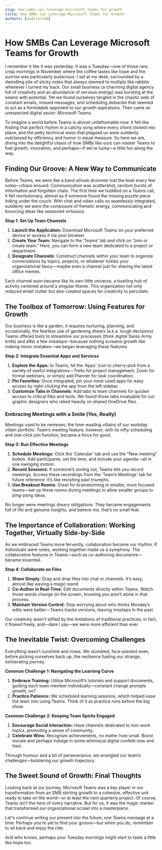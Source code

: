 ```yaml
---
slug: how-smbs-can-leverage-microsoft-teams-for-growth
title: How SMBs Can Leverage Microsoft Teams for Growth
authors: [undirected]
---
```



# How SMBs Can Leverage Microsoft Teams for Growth

I remember it like it was yesterday. It was a Tuesday—one of those rare, crisp mornings in November where the coffee tastes like hope and the sunrise was particularly audacious. I sat at my desk, surrounded by a dwindling pile of sticky notes that always seemed to multiply like rabbits whenever I turned my back. Our small business (a charming digital agency full of creativity and an abundance of nervous energy) was bursting at the seams with potential. Yet we found ourselves tangled in the chaotic web of constant emails, missed messages, and scheduling debacles that seemed to act as a formidable opponent to our growth aspirations. Then came an unexpected digital savior: Microsoft Teams. 

To imagine a world before Teams is almost unfathomable now. It felt like finding that perfect rhythm in a catchy song where every chord clicked into place, and the petty technical woes that plagued us were suddenly outclassed by efficiency and humor in equal measure. So here we are, diving into the delightful chaos of how SMBs like ours can master Teams to fuel growth, innovation, and perhaps—if we're lucky—a little fun along the way.

## Finding Our Groove: A New Way to Communicate

Before Teams, we were like a band whose drummer lost the beat every few notes—chaos ensued. Communication was scattershot, random bursts of information and forgotten chats. The first time we huddled on a Teams call, it felt revolutionary, almost as if someone found the missing puzzle piece hiding under the couch. With chat and video calls so seamlessly integrated, suddenly we were the composure of frenetic energy, communicating and bouncing ideas like seasoned virtuosos.

**Step 1: Set Up Team Channels**

1. **Launch the Application:** Download Microsoft Teams on your preferred device or access it via your browser.
2. **Create Your Team:** Navigate to the ‘Teams’ tab and click on "Join or create team." Here, you can form a new team dedicated to a project or department.
3. **Designate Channels:** Construct channels within your team to organize conversations by topics, projects, or whatever tickles your organizational fancy—maybe even a channel just for sharing the latest office memes.

Each channel soon became like its own little universe, a bustling hub of activity centered around a singular theme. This organization not only reduced email clutter but also created spaces for creativity to percolate.

## The Toolbox of Tomorrow: Using Features for Growth

Our business is like a garden; it requires nurturing, planning, and occasionally, the fearless use of gardening shears (a.k.a. tough decisions). Teams offered tools to streamline our processes (think digital Swiss Army knife) and after a few missteps—because nothing screams growth like making minor mistakes—we began leveraging these features.

**Step 2: Integrate Essential Apps and Services**

1. **Explore the Apps:** In Teams, hit the 'Apps' icon to cherry-pick from a variety of useful integrations—Trello for project management, Zoom for formal webinars, or simply add Planner for task coordination. 
2. **Pin Favorites:** Once integrated, pin your most-used apps for easy access by right-clicking the app from the left sidebar.
3. **Customize Tabs in Channels:** Add tabs to team channels for quicker access to critical files and tools. We found those tabs invaluable for our graphic designers who relied heavily on shared OneDrive files.

### Embracing Meetings with a Smile (Yes, Really)

Meetings used to be nemeses; the time-wasting villains of our workday villain portfolio. Team’s meeting feature, however, with its nifty scheduling and one-click join function, became a force for good.

**Step 3: Run Effective Meetings**

1. **Schedule Meetings:** Click the ‘Calendar’ tab and use the "New meeting" button. Add participants, set the time, and include your agenda—all in one swinging motion.
2. **Record Sessions:** If someone’s zoning out, Teams lets you record meetings. Access these recordings from the ‘Team’s Meetings’ tab for future reference. It’s like revisiting past triumphs.
3. **Use Breakout Rooms:** Great for brainstorming in smaller, more focused teams—set up these rooms during meetings to allow smaller groups to ping-pong ideas.

No longer were meetings dreary obligations. They became engagements full of life and genuine insights, and believe me, that’s no small feat.

## The Importance of Collaboration: Working Together, Virtually Side-by-Side

As we embraced Teams more fervently, collaboration became our rhythm. If individuals were notes, working together made us a symphony. The collaborative features in Teams—such as co-authoring documents—became essential.

**Step 4: Collaborate on Files**

1. **Share Simply:** Drag and drop files into chat or channels. It’s easy, almost like waving a magic wand.
2. **Co-Author in Real-Time:** Edit documents directly within Teams. Watch those words change on the screen, knowing you aren’t alone in that process.
3. **Maintain Version Control:** Stop worrying about who thinks Monday’s edits were better—Teams tracks versions, leaving missteps in the past.

Our creativity wasn’t stifled by the limitations of traditional practices; in fact, it flowed freely, and—dare I say—we were more efficient than ever.

## The Inevitable Twist: Overcoming Challenges

Everything wasn’t sunshine and roses. We stumbled, face-planted even, before picking ourselves back up, the resilience fueling our strange, exhilarating journey.

**Common Challenge 1: Navigating the Learning Curve**

1. **Embrace Training:** Utilize Microsoft’s tutorials and support documents, guiding each team member individually—constant change prompts growth, no?
2. **Practice Patience:** We scheduled learning sessions, which helped ease the team into using Teams. Think of it as practice runs before the big show.

**Common Challenge 2: Keeping Team Spirits Engaged**

1. **Encourage Social Interaction:** Have channels dedicated to non-work topics, promoting a sense of community.
2. **Celebrate Wins:** Recognize achievements, no matter how small. Boost morale and perhaps indulge in some whimsical digital confetti now and then.

Through humour and a bit of perseverance, we wrangled our team’s challenges—bolstering our growth trajectory.

## The Sweet Sound of Growth: Final Thoughts

Looking back at our journey, Microsoft Teams was a key player in our transformation from an SMB skirting growth to a cohesive, effective unit ready to take on the world—or at least the next quarterly project. Of course, Teams isn’t the hero of every narrative. But for us, it was the magic marker that transformed our organizational scrawl into a masterpiece.

Let's continue writing our present into the future, one Teams message at a time. Perhaps you’re yet to find your groove—but when you do, remember to sit back and enjoy the ride.

And who knows, perhaps your Tuesday mornings might start to taste a little like hope too.